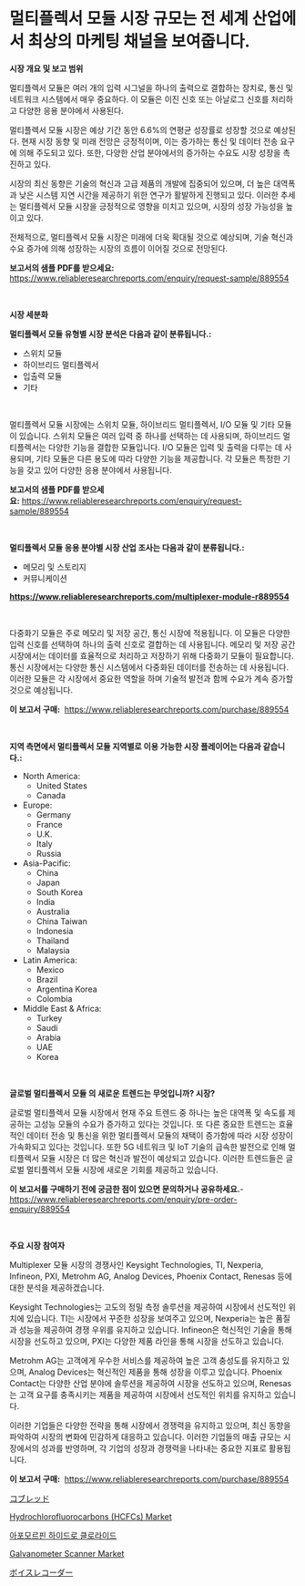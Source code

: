 <p><h1>멀티플렉서 모듈 시장 규모는 전 세계 산업에서 최상의 마케팅 채널을 보여줍니다.</h1></p><p><strong>시장 개요 및 보고 범위</strong></p>
<p><p>멀티플렉서 모듈은 여러 개의 입력 시그널을 하나의 출력으로 결합하는 장치로, 통신 및 네트워크 시스템에서 매우 중요하다. 이 모듈은 이진 신호 또는 아날로그 신호를 처리하고 다양한 응용 분야에서 사용된다.</p><p>멀티플렉서 모듈 시장은 예상 기간 동안 6.6%의 연평균 성장률로 성장할 것으로 예상된다. 현재 시장 동향 및 미래 전망은 긍정적이며, 이는 증가하는 통신 및 데이터 전송 요구에 의해 주도되고 있다. 또한, 다양한 산업 분야에서의 증가하는 수요도 시장 성장을 촉진하고 있다.</p><p>시장의 최신 동향은 기술의 혁신과 고급 제품의 개발에 집중되어 있으며, 더 높은 대역폭과 낮은 시스템 지연 시간을 제공하기 위한 연구가 활발하게 진행되고 있다. 이러한 추세는 멀티플렉서 모듈 시장을 긍정적으로 영향을 미치고 있으며, 시장의 성장 가능성을 높이고 있다.</p><p>전체적으로, 멀티플렉서 모듈 시장은 미래에 더욱 확대될 것으로 예상되며, 기술 혁신과 수요 증가에 의해 성장하는 시장의 흐름이 이어질 것으로 전망된다.</p></p>
<p><strong>보고서의 샘플 PDF를 받으세요:</strong> <a href="https://www.reliableresearchreports.com/enquiry/request-sample/889554">https://www.reliableresearchreports.com/enquiry/request-sample/889554</a></p>
<p>&nbsp;</p>
<p><strong>시장 세분화</strong></p>
<p><strong>멀티플렉서 모듈 유형별 시장 분석은 다음과 같이 분류됩니다.:</strong></p>
<p><ul><li>스위치 모듈</li><li>하이브리드 멀티플렉서</li><li>입출력 모듈</li><li>기타</li></ul></p>
<p>&nbsp;</p>
<p><p>멀티플렉서 모듈 시장에는 스위치 모듈, 하이브리드 멀티플렉서, I/O 모듈 및 기타 모듈이 있습니다. 스위치 모듈은 여러 입력 중 하나를 선택하는 데 사용되며, 하이브리드 멀티플렉서는 다양한 기능을 결합한 모듈입니다. I/O 모듈은 입력 및 출력을 다루는 데 사용되며, 기타 모듈은 다른 용도에 따라 다양한 기능을 제공합니다. 각 모듈은 특정한 기능을 갖고 있어 다양한 응용 분야에서 사용됩니다.</p></p>
<p><strong>보고서의 샘플 PDF를 받으세요:</strong>&nbsp;<a href="https://www.reliableresearchreports.com/enquiry/request-sample/889554">https://www.reliableresearchreports.com/enquiry/request-sample/889554</a></p>
<p>&nbsp;</p>
<p><strong> 멀티플렉서 모듈 응용 분야별 시장 산업 조사는 다음과 같이 분류됩니다.:</strong></p>
<p><ul><li>메모리 및 스토리지</li><li>커뮤니케이션</li></ul></p>
<p><strong><a href="https://www.reliableresearchreports.com/multiplexer-module-r889554">https://www.reliableresearchreports.com/multiplexer-module-r889554</a></strong></p>
<p>&nbsp;</p>
<p><p>다중화기 모듈은 주로 메모리 및 저장 공간, 통신 시장에 적용됩니다. 이 모듈은 다양한 입력 신호를 선택하여 하나의 출력 신호로 결합하는 데 사용됩니다. 메모리 및 저장 공간 시장에서는 데이터를 효율적으로 처리하고 저장하기 위해 다중화기 모듈이 필요합니다. 통신 시장에서는 다양한 통신 시스템에서 다중화된 데이터를 전송하는 데 사용됩니다. 이러한 모듈은 각 시장에서 중요한 역할을 하며 기술적 발전과 함께 수요가 계속 증가할 것으로 예상됩니다.</p></p>
<p><strong>이 보고서 구매:</strong>&nbsp; <a href="https://www.reliableresearchreports.com/purchase/889554">https://www.reliableresearchreports.com/purchase/889554</a></p>
<p>&nbsp;</p>
<p><strong>지역 측면에서 멀티플렉서 모듈 지역별로 이용 가능한 시장 플레이어는 다음과 같습니다.:</strong></p>
<p><ul>
    <li>
        North America:
        <ul>
            <li>United States</li>
            <li>Canada</li>
        </ul>
    </li>
    <li>
        Europe:
        <ul>
            <li>Germany</li>
            <li>France</li>
            <li>U.K.</li>
            <li>Italy</li>
            <li>Russia</li>
        </ul>
    </li>
    <li>
        Asia-Pacific:
        <ul>
            <li>China</li>
            <li>Japan</li>
            <li>South Korea</li>
            <li>India</li>
            <li>Australia</li>
            <li>China Taiwan</li>
            <li>Indonesia</li>
            <li>Thailand</li>
            <li>Malaysia</li>
        </ul>
    </li>
    <li>
        Latin America:
        <ul>
            <li>Mexico</li>
            <li>Brazil</li>
            <li>Argentina Korea</li>
            <li>Colombia</li>
        </ul>
    </li>
    <li>
        Middle East & Africa:
        <ul>
            <li>Turkey</li>
            <li>Saudi</li>
            <li>Arabia</li>
            <li>UAE</li>
            <li>Korea</li>
        </ul>
    </li>
    </ul></p>
<p>&nbsp;</p>
<p><strong>글로벌 멀티플렉서 모듈 의 새로운 트렌드는 무엇입니까? 시장?</strong></p>
<p><p>글로벌 멀티플렉서 모듈 시장에서 현재 주요 트렌드 중 하나는 높은 대역폭 및 속도를 제공하는 고성능 모듈의 수요가 증가하고 있다는 것입니다. 또 다른 중요한 트렌드는 효율적인 데이터 전송 및 통신을 위한 멀티플렉서 모듈의 채택이 증가함에 따라 시장 성장이 가속화되고 있다는 것입니다. 또한 5G 네트워크 및 IoT 기술의 급속한 발전으로 인해 멀티플렉서 모듈 시장은 더 많은 혁신과 발전이 예상되고 있습니다. 이러한 트렌드들은 글로벌 멀티플렉서 모듈 시장에 새로운 기회를 제공하고 있습니다.</p></p>
<p><strong>이 보고서를 구매하기 전에 궁금한 점이 있으면 문의하거나 공유하세요.</strong>- <a href="https://www.reliableresearchreports.com/enquiry/pre-order-enquiry/889554">https://www.reliableresearchreports.com/enquiry/pre-order-enquiry/889554</a></p>
<p>&nbsp;</p>
<p><strong>주요 시장 참여자</strong></p>
<p><p>Multiplexer 모듈 시장의 경쟁사인 Keysight Technologies, TI, Nexperia, Infineon, PXI, Metrohm AG, Analog Devices, Phoenix Contact, Renesas 등에 대한 분석을 제공하겠습니다.</p><p>Keysight Technologies는 고도의 정밀 측정 솔루션을 제공하여 시장에서 선도적인 위치에 있습니다. TI는 시장에서 꾸준한 성장을 보여주고 있으며, Nexperia는 높은 품질과 성능을 제공하여 경쟁 우위를 유지하고 있습니다. Infineon은 혁신적인 기술을 통해 시장을 선도하고 있으며, PXI는 다양한 제품 라인을 통해 시장을 선도하고 있습니다.</p><p>Metrohm AG는 고객에게 우수한 서비스를 제공하여 높은 고객 충성도를 유지하고 있으며, Analog Devices는 혁신적인 제품을 통해 성장을 이루고 있습니다. Phoenix Contact는 다양한 산업 분야에 솔루션을 제공하여 시장을 선도하고 있으며, Renesas는 고객 요구를 충족시키는 제품을 제공하여 시장에서 선도적인 위치를 유지하고 있습니다.</p><p>이러한 기업들은 다양한 전략을 통해 시장에서 경쟁력을 유지하고 있으며, 최신 동향을 파악하여 시장의 변화에 민감하게 대응하고 있습니다. 이러한 기업들의 매출 규모는 시장에서의 성과를 반영하며, 각 기업의 성장과 경쟁력을 나타내는 중요한 지표로 활용됩니다.</p></p>
<p><strong>이 보고서 구매:</strong>&nbsp;&nbsp;<a href="https://www.reliableresearchreports.com/purchase/889554">https://www.reliableresearchreports.com/purchase/889554</a></p>
<p><p><a href="https://github.com/cnnriuez22368/Market-Research-Report-List-1/blob/main/287465024535.md">コブレッド</a></p><p><a href="https://www.linkedin.com/pulse/hydrochlorofluorocarbons-hcfcs-market-size-share-global-analysis-m6vzc?trackingId=qweWzLYjF3K7m0msPMWt%2FQ%3D%3D">Hydrochlorofluorocarbons (HCFCs) Market</a></p><p><a href="https://github.com/Skyleitney456456/Market-Research-Report-List-1/blob/main/214036723566.md">아포모르핀 하이드로 클로라이드</a></p><p><a href="https://github.com/bmorecock/Market-Research-Report-List-2/blob/main/galvanometer-scanner-market.md">Galvanometer Scanner Market</a></p><p><a href="https://github.com/zekaoe592392/Market-Research-Report-List-1/blob/main/644185824531.md">ボイスレコーダー</a></p></p>